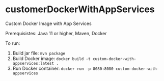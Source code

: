 # customerDockerWithAppServices
Custom Docker Image with App Services

Prerequisistes:
Java 11 or higher, 
Maven, 
Docker

To run:
1. Build jar file: ```mvn package```
2. Build Docker image: ```docker build -t custom-docker-with-appservices:latest .```
3. Run Docker container: ```docker run -p 8080:8080 custom-docker-with-appservices```
